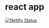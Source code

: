 # react app
[![Netlify Status](https://api.netlify.com/api/v1/badges/d8e93c7f-ec26-4150-a5cc-8b5a0d813858/deploy-status)](https://app.netlify.com/sites/kng/deploys)